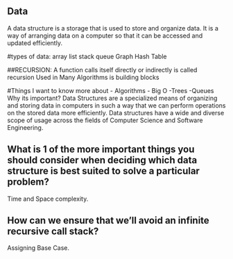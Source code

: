 ## Data 
A data structure is a storage that is used to store and organize data.
It is a way of arranging data on a computer so that it can be accessed and updated efficiently.

#types of data:
array 
list 
stack
queue 
Graph
Hash Table

##RECURSION:
 A function calls itself directly or indirectly is called recursion
  Used in Many Algorithms is building blocks
  
  #Things I want to know more about
    - Algorithms
    - Big O
    -Trees
    -Queues
Why its important? Data Structures are a specialized means of organizing and storing data in computers in such a way that we can perform operations on the stored data more efficiently. Data structures have a wide and diverse scope of usage across the fields of Computer Science and Software Engineering.

## What is 1 of the more important things you should consider when deciding which data structure is best suited to solve a particular problem?
Time and Space complexity.

## How can we ensure that we’ll avoid an infinite recursive call stack? 
Assigning Base Case.
